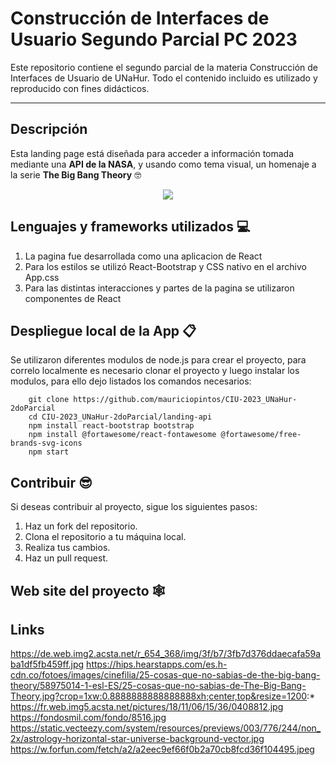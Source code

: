 # Construcción de Interfaces de Usuario Segundo Parcial PC 2023
Este repositorio contiene el segundo parcial de la materia Construcción de Interfaces de Usuario de UNaHur. Todo el contenido incluido es utilizado y reproducido con fines didácticos.
***
## Descripción
Esta landing page está diseñada para acceder a información tomada mediante una **API de la NASA**, y usando como tema visual, un homenaje a la serie __**The Big Bang Theory**__ 🤓  
<p align="center">
  <img src="https://de.web.img2.acsta.net/r_654_368/img/3f/b7/3fb7d376ddaecafa59aba1df5fb459ff.jpg">
</p>

  
  
  
## Lenguajes y frameworks utilizados 💻
1. La pagina fue desarrollada como una aplicacion de React
2. Para los estilos se utilizó React-Bootstrap y CSS nativo en el archivo App.css
3. Para las distintas interacciones y partes de la pagina se utilizaron componentes de React
  
  
## Despliegue local de la App 📋
Se utilizaron diferentes modulos de node.js para crear el proyecto, para correlo localmente es necesario clonar el proyecto y luego instalar los modulos, para ello dejo listados los comandos necesarios:  

        git clone https://github.com/mauriciopintos/CIU-2023_UNaHur-2doParcial  
        cd CIU-2023_UNaHur-2doParcial/landing-api  
        npm install react-bootstrap bootstrap  
        npm install @fortawesome/react-fontawesome @fortawesome/free-brands-svg-icons  
        npm start  


## Contribuir 😎
Si deseas contribuir al proyecto, sigue los siguientes pasos:
1. Haz un fork del repositorio.
2. Clona el repositorio a tu máquina local.
3. Realiza tus cambios.
4. Haz un pull request.
  
  
## Web site del proyecto 🕸️


## Links
https://de.web.img2.acsta.net/r_654_368/img/3f/b7/3fb7d376ddaecafa59aba1df5fb459ff.jpg
https://hips.hearstapps.com/es.h-cdn.co/fotoes/images/cinefilia/25-cosas-que-no-sabias-de-the-big-bang-theory/58975014-1-esl-ES/25-cosas-que-no-sabias-de-The-Big-Bang-Theory.jpg?crop=1xw:0.8888888888888888xh;center,top&resize=1200:*
https://fr.web.img5.acsta.net/pictures/18/11/06/15/36/0408812.jpg
https://fondosmil.com/fondo/8516.jpg
https://static.vecteezy.com/system/resources/previews/003/776/244/non_2x/astrology-horizontal-star-universe-background-vector.jpg
https://w.forfun.com/fetch/a2/a2eec9ef66f0b2a70cb8fcd36f104495.jpeg




